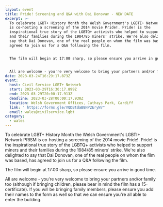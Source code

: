 ```yaml
---
layout: event
title: Pride! Screening and Q&A with Dai Donovan - NEW DATE
excerpt: >-
  To celebrate LGBT+ History Month the Welsh Government's LGBTI+ Network PRISM
  is co-hosting a screening of the 2014 movie Pride!. Pride! is the
  inspirational true story of the LGBTQ+ activists who helped to support miners
  and their families during the 1984/85 miners' strike. We're also delighted to
  say that Dai Donovan, one of the real people on whom the film was based, has
  agreed to join us for a Q&A following the film.


  The film will begin at 17:00 sharp, so please ensure you arrive in good time.


  All are welcome - you're very welcome to bring your partners and/or family too (although if bringing children, please bear in mind the film has a 15-certificate). If you will be bringing family members, please ensure you add their names to the form as well so that we can ensure you're all able to enter the building.
date: 2023-03-24T16:29:17.873Z
event:
  host: Civil Service LGBT+ Network
  start: 2023-03-29T16:30:17.899Z
  end: 2023-03-29T20:00:17.913Z
  deadline: 2023-03-28T00:00:17.930Z
  location: Welsh Government Offices, Cathays Park, Cardiff
  link: " https://forms.gle/VQDBtdaB8NP2EryW7"
  email: wales@civilservice.lgbt
category:
  - wales
---
```

To celebrate LGBT+ History Month the Welsh Government's LGBTI+ Network PRISM is co-hosting a screening of the 2014 movie Pride!. Pride! is the inspirational true story of the LGBTQ+ activists who helped to support miners and their families during the 1984/85 miners' strike. We're also delighted to say that Dai Donovan, one of the real people on whom the film was based, has agreed to join us for a Q&A following the film.

The film will begin at 17:00 sharp, so please ensure you arrive in good time.

All are welcome - you're very welcome to bring your partners and/or family too (although if bringing children, please bear in mind the film has a 15-certificate). If you will be bringing family members, please ensure you add their names to the form as well so that we can ensure you're all able to enter the building.